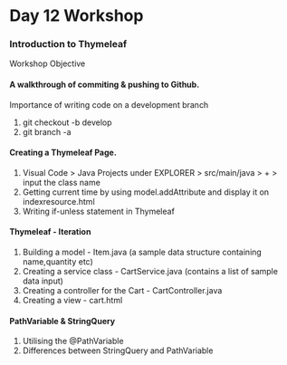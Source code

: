 # Day 12 Workshop

### Introduction to Thymeleaf

Workshop Objective

#### A walkthrough of commiting & pushing to Github.

Importance of writing code on a development branch 
1. git checkout -b develop
2. git branch -a

#### Creating a Thymeleaf Page.

1. Visual Code > Java Projects under EXPLORER > src/main/java > + > input the class name
2. Getting current time by using model.addAttribute and display it on indexresource.html
3. Writing if-unless statement in Thymeleaf

#### Thymeleaf - Iteration
1. Building a model - Item.java (a sample data structure containing name,quantity etc) 
2. Creating a service class - CartService.java (contains a list of sample data input)
3. Creating a controller for the Cart - CartController.java
4. Creating a view - cart.html 

#### PathVariable & StringQuery
1. Utilising the @PathVariable 
2. Differences between StringQuery and PathVariable
